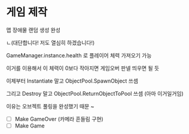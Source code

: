 # 게임 제작

맵 장애물 랜덤 생성 완성

ㄴ(대단합니다! 저도 열심히 하겠습니다!)

GameManager.instance.health 로 플레이어 체력 가져오기 가능

이거를 이용해서 이 체력이 0보다 작아지면 게임오버 판넬 띄우면 될 듯

이제부터 Instantiate 말고 ObjectPool.SpawnObject 쓰셈

그리고 Destroy 말고 ObjectPool.ReturnObjectToPool 쓰셈 (아마 이거일거임)

이유는 오브젝트 풀링을 완성했기 때문 ~

- [ ] Make GameOver (카메라 흔들림 구현)
- [ ] Make Game
